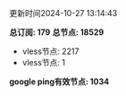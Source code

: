 更新时间2024-10-27 13:14:43

**总订阅: 179**
**总节点: 18529**
- vless节点: 2217
- vless节点: 1

**google ping有效节点: 1034**
